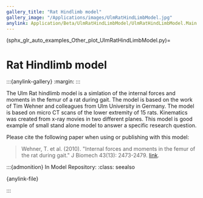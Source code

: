 ```yaml
---
gallery_title: "Rat Hindlimb model"
gallery_image: "/Applications/images/UlmRatHindLimbModel.jpg"
anylink: Application/Beta/UlmRatHindLimbModel/UlmRatHindLimbModel.Main.any
---
```


(sphx_glr_auto_examples_Other_plot_UlmRatHindLimbModel.py)=

# Rat Hindlimb model

:::{anylink-gallery}
:margin:
:::

The Ulm Rat hindlimb model is a simlation of the internal forces and moments in
the femur of a rat during gait. The model is based on the work of Tim Wehner and
colleagues from Ulm University in Germany. The model is based on micro CT scans
of the lower extremity of 15 rats. Kinematics was created from x-ray movies in
two different planes. This model is good example of small stand alone model to answer a specific
research question.

Please cite the following paper when using or publishing with this model:

> Wehner, T. et al. (2010). "Internal forces and moments in the femur of the rat
> during gait." J Biomech 43(13): 2473-2479. [link](https://doi.org/10.1016/j.jbiomech.2010.05.028).


:::{admonition} In Model Repository:
:class: seealso

{anylink-file}` `

:::

